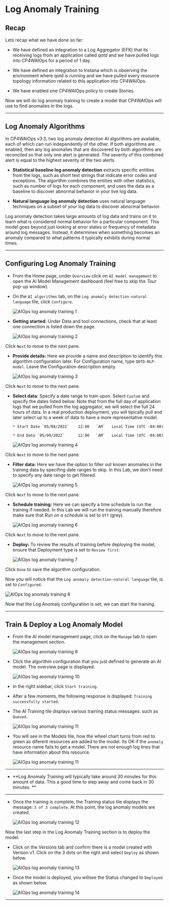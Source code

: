 # Log Anomaly Training



## Recap

Lets recap what we have done so far:

* We have defined an integration to a Log Aggregator (EFK) that its receiving logs from an application called *qotd* and we have pulled logs into CP4WAIOps for a period of 1 day.

* We have defined an integration to Instana which is observing the environment where qotd is running and we have pulled every resource topology information related to this application into CP4WAIOps.

* We have enabled one CP4WAIOps policy to create Stories.

Now we will do log anomaly training to create a model that CP4WAIOps will use to find anomalies in the logs.

---

## Log Anomaly Algorithms


In CP4WAIOps v3.3, two log anomaly detection AI algorithms are available, each of which can run independently of the other. If both algorithms are enabled, then any log anomalies that are discovered by both algorithms are reconciled so that only one alert is generated. The severity of this combined alert is equal to the highest severity of the two alerts.

* **Statistical baseline log anomaly detection** extracts specific entities from the logs, such as short text strings that indicate error codes and exceptions. The algorithm combines the entities with other statistics, such as number of logs for each component, and uses the data as a baseline to discover abnormal behavior in your live log data.

* **Natural language log anomaly detection** uses natural language techniques on a subset of your log data to discover abnormal behavior.

Log anomaly detection takes large amounts of log data and trains on it to learn what is considered normal behavior for a particular component. This model goes beyond just looking at error states or frequency of metadata around log messages. Instead, it determines when something becomes an anomaly compared to what patterns it typically exhibits during normal times.


---

## Configuring Log Anomaly Training

* From the Home page, under `Overview` click on `AI model management` to open the AI Model Management dashboard (feel free to skip the *Tour* pop-up window).

* On the `AI algorithms` tab, on the `Log anomaly detection-natural language` tile, click `Configure`.

   ![AIOps log anomaly training 1](./images/aiops-log-anomaly-training-1a.png)

* **Getting started:** Under Data and tool connections, check that at least one connection is listed down the page.

   ![AIOps log anomaly training 2](./images/aiops-log-anomaly-training-2.png)

Click `Next` to move to the next pane.

* **Provide details:** Here we provide a name and description to identify this algorithm configuration later. For Configuration name, type `QOTD-NLP-model`. Leave the Configuration description empty. 

   ![AIOps log anomaly training 3](./images/aiops-log-anomaly-training-3.png)

Click `Next` to move to the next pane.

* **Select data:** Specify a date range to train upon. Select `Custom` and specify the dates listed below. Note that from the full day of application logs that we pulled from the log aggregator, we will select the full 24 hours of data. In a real production deployment, you will tipically pull and later select up to a week of data to have a more representative model. 

      * Start Date `05/08/2022`    12:00   `AM`   Local Time (UTC -04:00)

      * End Date `05/09/2022`      12:00   `AM`   Local Time (UTC -04:00)

   ![AIOps log anomaly training 4](./images/aiops-log-anomaly-training-4.png)

Click `Next` to move to the next pane.

* **Filter data:** Here we have the option to filter out known anomalies in the training data by specifing date ranges to skip. In this Lab, we don't need to specify any date range to get filtered. 

   ![AIOps log anomaly training 5](./images/aiops-log-anomaly-training-5.png)

Click `Next` to move to the next pane.

* **Schedule training:** Here we can specify a time schedule to run the training if needed. In this Lab we will run the training manually therefore make sure that *Run on a schedule* is set to `Off` (grey).

   ![AIOps log anomaly training 6](./images/aiops-log-anomaly-training-6.png)

Click `Next` to move to the next pane.

* **Deploy:** To review the results of training before deploying the model, ensure that Deployment type is set to `Review first`.

   ![AIOps log anomaly training 7](./images/aiops-log-anomaly-training-7.png)

Click `Done` to save the algorithm configuration.

Now you will notice that the `Log anomaly detection-natural language` tile, is set to `Configured`.

   ![AIOps log anomaly training 8](./images/aiops-log-anomaly-training-8.png)




Now that the Log Anomaly configuration is set, we can start the training.


---

## Train & Deploy a Log Anomaly Model

* From the AI model management page, click on the `Manage` tab to open the management section.

    ![AIOps log anomaly training 9](./images/aiops-log-anomaly-training-9.png)

* Click the algorithm configuration that you just defined to generate an AI model. The overview page is displayed.

   ![AIOps log anomaly training 10](./images/aiops-log-anomaly-training-10.png)

* In the right sidebar, click `Start training`.

* After a few moments, the following response is displayed: `Training successfully started`.

* The AI Training tile displays various training status messages: such as `Queued`.

     ![AIOps log anomaly training 11](./images/aiops-log-anomaly-training-11.png)


* You will see in the Models tile, how the wheel chart turns from red to green as diferent resources are added to the model. Its OK if the `anomaly` resource name fails to get a model. There are not enough log lines that have information about this resource. 

     ![AIOps log anomaly training 11](./images/aiops-log-anomaly-training-11a.png)

---

* **Log Anomaly Training will typically take around 30 minutes for this amount of data. This a good time to step away and come back in 30 minutes. **

---

* Once the training is complete, the Training status tile displays the message: `3 of 3 complete`. At this point, the log anomaly models are created.

   ![AIOps log anomaly training 12](./images/aiops-log-anomaly-training-12.png)


Now the last step in the Log Anomaly Training section is to deploy the model. 

* Click on the Versions tab and confirm there is a model created with Version v1. Click on the 3 dots on the right and select `Deploy` as shown below.

   ![AIOps log anomaly training 13](./images/aiops-log-anomaly-training-13.png)

* Once the model is deployed, you willsee the Status changed to `Deployed` as shown below.

   ![AIOps log anomaly training 14](./images/aiops-log-anomaly-training-14.png)

---


